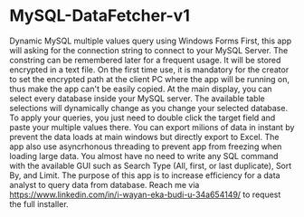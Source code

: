 # MySQL-DataFetcher-v1
Dynamic MySQL multiple values query using Windows Forms
First, this app will asking for the connection string to connect to your MySQL Server.
The constring can be remembered later for a frequent usage. It will be stored encrypted in a text file.
On the first time use, it is mandatory for the creator to set the encrypted path at the client PC where the app will be running on, thus make the app can't be easily copied.
At the main display, you can select every database inside your MySQL server.
The available table selections will dynamically change as you change your selected database.
To apply your queries, you just need to double click the target field and paste your multiple values there.
You can export milions of data in instant by prevent the data loads at main windows but directly export to Excel.
The app also use asyncrhonous threading to prevent app from freezing when loading large data.
You almost have no need to write any SQL command with the available GUI such as Search Type (All, first, or last duplicate), Sort By, and Limit.
The purpose of this app is to increase efficiency for a data analyst to query data from database.
Reach me via https://www.linkedin.com/in/i-wayan-eka-budi-u-34a654149/ to request the full installer.

